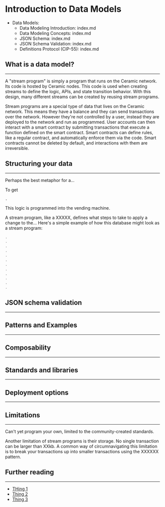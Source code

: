 # Introduction to Data Models

- Data Models:
  - Data Modeling Introduction: index.md
  - Data Modeling Concepts: index.md
  - JSON Schema: index.md
  - JSON Schema Validation: index.md
  - Definitions Protocol (CIP-55): index.md

## What is a data model?

---

A "stream program" is simply a program that runs on the Ceramic network. Its code is hosted by Ceramic nodes. This code is used when creating streams to define the logic, APIs, and state transition behavior. With this design, many different streams can be created by reusing stream programs.

Stream programs are a special type of data that lives on the Ceramic network. This means they have a balance and they can send transactions over the network. However they're not controlled by a user, instead they are deployed to the network and run as programmed. User accounts can then interact with a smart contract by submitting transactions that execute a function defined on the smart contract. Smart contracts can define rules, like a regular contract, and automatically enforce them via the code. Smart contracts cannot be deleted by default, and interactions with them are irreversible.

## Structuring your data

---

Perhaps the best metaphor for a...

To get

```
.
```

This logic is programmed into the vending machine.

A stream program, like a XXXXX, defines what steps to take to apply a change to the... Here's a simple example of how this database might look as a stream program:

``` js
.
.
.
.
.
.
.
.
.
.
.
.
```

## JSON schema validation

---

## Patterns and Examples

---

## Composability

---

## Standards and libraries

---

## Deployment options

---

## Limitations

---

Can't yet program your own, limited to the community-created standards.

Another limitation of stream programs is their storage. No single transaction can be larger than XXkb. A common way of circumnavigating this limitation is to break your transactions up into smaller transactions using the XXXXXX pattern.

## Further reading

---

- [THing 1]()
- [Thing 2]()
- [Thing 3]()

